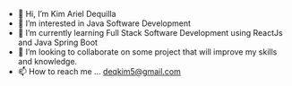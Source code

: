 - 👋 Hi, I’m Kim Ariel Dequilla
- 👀 I’m interested in Java Software Development
- 🌱 I’m currently learning Full Stack Software Development using ReactJs and Java Spring Boot
- 💞️ I’m looking to collaborate on some project that will improve my skills and knowledge.
- 📫 How to reach me ... deqkim5@gmail.com

<!---
dequilla3/dequilla3 is a ✨ special ✨ repository because its `README.md` (this file) appears on your GitHub profile.
You can click the Preview link to take a look at your changes.
--->
